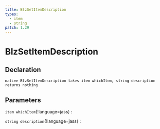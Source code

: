 ```yaml
---
title: BlzSetItemDescription
types:
  - item
  - string
patch: 1.29
---
```


# BlzSetItemDescription

## Declaration

```jass
native BlzSetItemDescription takes item whichItem, string description returns nothing
```

## Parameters
`item whichItem`{!language=jass}
: 

`string description`{!language=jass}
: 
